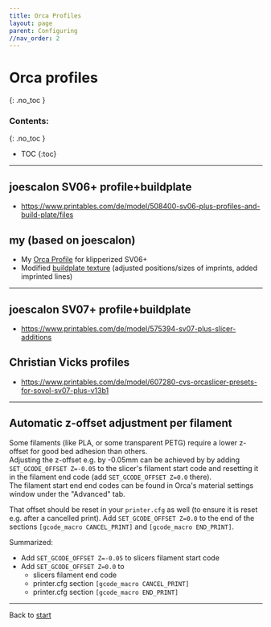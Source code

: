 ```yaml
---
title: Orca Profiles
layout: page
parent: Configuring
//nav_order: 2
---
```

# Orca profiles
{: .no_toc }
### Contents:
{: .no_toc }
- TOC
{:toc}
----

## joescalon SV06+ profile+buildplate
  * <https://www.printables.com/de/model/508400-sv06-plus-profiles-and-build-plate/files>

## my (based on joescalon)
  * My [Orca Profile](files/tm_sv06_klipper_orca_printer_profiles.zip) for klipperized SV06+
  * Modified [buildplate texture](https://www.printables.com/model/1106765-sv06-bed-texture) (adjusted positions/sizes of imprints, added imprinted lines)

----

## joescalon SV07+ profile+buildplate
  * <https://www.printables.com/de/model/575394-sv07-plus-slicer-additions>

## Christian Vicks profiles
  * <https://www.printables.com/de/model/607280-cvs-orcaslicer-presets-for-sovol-sv07-plus-v13b1>

----

## Automatic z-offset adjustment per filament
Some filaments (like PLA, or some transparent PETG) require a lower z-offset for good bed adhesion than others.  
Adjusting the z-offset e.g. by -0.05mm can be achieved by by adding `SET_GCODE_OFFSET Z=-0.05` to the slicer's filament start code and resetting it in the filament end code (add `SET_GCODE_OFFSET Z=0.0` there).  
The filament start end end codes can be found in Orca's material settings window under the "Advanced" tab.

That offset should be reset in your `printer.cfg` as well (to ensure it is reset e.g. after a cancelled print). Add `SET_GCODE_OFFSET Z=0.0` to the end of the sections `[gcode_macro CANCEL_PRINT]` and `[gcode_macro END_PRINT]`.

Summarized:
  * Add `SET_GCODE_OFFSET Z=-0.05` to slicers filament start code
  * Add `SET_GCODE_OFFSET Z=0.0` to
    * slicers filament end code
    * printer.cfg section `[gcode_macro CANCEL_PRINT]`
    * printer.cfg section `[gcode_macro END_PRINT]`

----
Back to [start](index.html)
